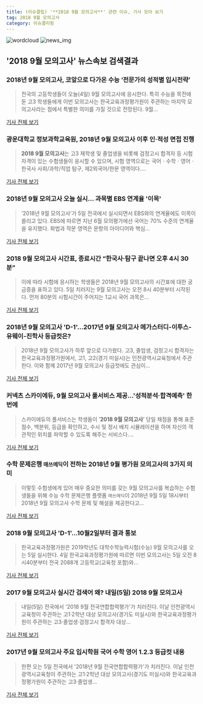```yaml
---
title: (이슈클립) '**2018 9월 모의고사**' 관련 이슈, 기사 모아 보기
tag: 2018 9월 모의고사
category: 이슈클리핑
---
```

![wordcloud](https://s3.ap-northeast-2.amazonaws.com/lyrics101-wordcloud/2018-09-05-1536081383.png)
![news_img](https://user-images.githubusercontent.com/42597476/44507050-1206f400-a6e4-11e8-8d98-7ffbfebb353f.png)
## **'**2018 9월 모의고사**'** 뉴스속보 검색결과
### 2018년 9월 모의고사, 코앞으로 다가온 수능 ‘전문가의 성적별 입시전략’

>전국의 고등학생들이 오늘(4일) 9월 모의고사에 응시한다. 특히 수능을 목전에 둔 고3 학생들에게 이번 모의고사는 한국교육과정평가원이 주관하는 마지막 모의고사라는 점에서 특별한 의미를 가질 것으로 전망된다. 9월...

<a href="http://www.kookje.co.kr/news2011/asp/newsbody.asp?code=0300&key=20180905.99099001576" target="_blank">기사 전체 보기</a>

### 광운대학교 정보과학교육원, 2018년 9월 모의고사 이후 인·적성 면접 진행

>**2018 9월 모의고사**는 고3 재학생 및 졸업생을 비롯해 검정고시 합격자 등 시험 자격이 있는 수험생들이 응시할 수 있으며, 시험 영역으로는 국어ㆍ수학ㆍ영어ㆍ한국사 사회/과학/직업 탐구, 제2외국어/한문 영역이다....

<a href="http://www.newsfreezone.co.kr/news/articleView.html?idxno=78325" target="_blank">기사 전체 보기</a>

### 2018년 9월 모의고사 오늘 실시… 과목별 EBS 연계율 '이목'

>‘2018년 9월 모의고사’가 5일 전국에서 실시되면서 EBS와의 연계율에도 이목이 쏠리고 있다. EBS에 따르면 지난 6월 모의평가에선 국어는 70% 수준의 연계율을 유지했다. 화법과 작문 영역은 문항의 아이디어와 핵심...

<a href="http://www.g-enews.com/ko-kr/news/article/news_all/20180904193303844996aa5dcdf1_1/article.html" target="_blank">기사 전체 보기</a>

### **2018 9월 모의고사** 시간표, 종료시간 “한국사·탐구 끝나면 오후 4시 30분”

>이에 따라 시험에 응시하는 학생들은 2018년 9월 모의고사의 시간표에 대한 궁금증을 표하고 있다. 5일 치러지는 9월 모의고사는 오전 8시 40분부터 시작된다. 먼저 80분의 시험시간이 주어지는 1교시 국어 과목은...

<a href="http://www.kookje.co.kr/news2011/asp/newsbody.asp?code=0300&key=20180905.99099001578" target="_blank">기사 전체 보기</a>

### 2018년 9월 모의고사 'D-1'…2017년 9월 모의고사 메가스터디-이투스-유웨이-진학사 등급컷은?

>2018년 9월 모의고사가 하루 앞으로 다가왔다. 고3, 졸업생, 검정고시 합격자는 한국교육과정평가원에서, 고1, 고2(경기 미실시)는 인천광역시교육청에서 주관한다. 이와 함께 2017년 9월 모의고사 등급컷에도 관심이...

<a href="http://www.topstarnews.net/news/articleView.html?idxno=476397" target="_blank">기사 전체 보기</a>

### 커넥츠 스카이에듀, 9월 모의고사 풀서비스 제공…'성적분석·합격예측' 한번에

>스카이에듀의 풀서비스는 학생들이 ‘**2018 9월 모의고사**’ 당일 채점을 통해 표준점수, 백분위, 등급을 확인하고, 수시 및 정시 배치 시뮬레이션을 하며 자신의 객관적인 위치를 파악할 수 있도록 해주는 서비스다....

<a href="http://www.lawissue.co.kr/view.php?ud=20180904104202489d48e16fff2_12" target="_blank">기사 전체 보기</a>

### 수학 문제은행 `매쓰메딕`이 전하는 2018년 9월 평가원 모의고사의 3가지 의미

>이렇듯 수험생에게 있어 매우 중요한 의미를 갖는 9월 모의고사를 복습하는 수험생들을 위해 수능 수학 문제은행 플랫폼 `매쓰메딕`이 2018년 9월 5일 18시부터 2018년 9월 모의고사 수학 문제 및 해설을 제공한다고...

<a href="http://www.nbntv.co.kr/news/articleView.html?idxno=116874" target="_blank">기사 전체 보기</a>

### **2018 9월 모의고사** 'D-1'…10월2일부터 결과 통보

>한국교육과정평가원은 2019학년도 대학수학능력시험(수능) 9월 모의고사를 오는 5일 실시한다.   4일 한국교육과정평가원에 따르면 이번 모의고사는 5일 오전 8시40분부터 전국 2088개 고등학교(교육청 포함)와...

<a href="http://www.topstarnews.net/news/articleView.html?idxno=476886" target="_blank">기사 전체 보기</a>

### 2017 9월 모의고사 실시간 검색어 왜? 내일(5일) **2018 9월 모의고사**

>내일(5일) 전국에서 '2018 9월 전국연합합력평가'가 치러진다. 이날 인천광역시교육청이 주관하는 고1·2학년 대상 모의고사(경기도 미실시)와 한국교육과정평가원이 주관하는 고3·졸업생·검정고시 합격자 대상...

<a href="http://news20.busan.com/controller/newsController.jsp?newsId=20180904000015" target="_blank">기사 전체 보기</a>

### 2017년 9월 모의고사 주요 입시학원 국어 수학 영어 1.2.3 등급컷 내용

>한편 오는 5일 전국에서 '2018년  9월 전국연합합력평가'가 치러진다.    이날 인천광역시교육청이 주관하는 고1·2학년 대상 모의고사(경기도 미실시)와 한국교육과정평가원이 주관하는 고3·졸업생...

<a href="http://www.seoulwire.com/news/articleView.html?idxno=25008" target="_blank">기사 전체 보기</a>


